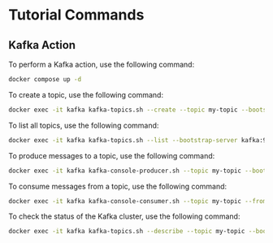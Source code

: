 # Tutorial Commands

## Kafka Action

To perform a Kafka action, use the following command:

```bash
docker compose up -d
```

To create a topic, use the following command:

```bash
docker exec -it kafka kafka-topics.sh --create --topic my-topic --bootstrap-server kafka:9092
```

To list all topics, use the following command:

```bash
docker exec -it kafka kafka-topics.sh --list --bootstrap-server kafka:9092
```

To produce messages to a topic, use the following command:

```bash
docker exec -it kafka kafka-console-producer.sh --topic my-topic --bootstrap-server kafka:9092
```

To consume messages from a topic, use the following command:

```bash
docker exec -it kafka kafka-console-consumer.sh --topic my-topic --from-beginning --bootstrap-server kafka:9092
```

To check the status of the Kafka cluster, use the following command:

```bash
docker exec -it kafka kafka-topics.sh --describe --topic my-topic --bootstrap-server kafka:9092
```
